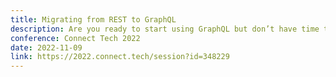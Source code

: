 ```yaml
---
title: Migrating from REST to GraphQL
description: Are you ready to start using GraphQL but don’t have time to rewrite your legacy REST API? In this session, we’ll show you some strategies for incrementally porting your APIs to start using GraphQL that allows you to leverage your existing REST APIs.
conference: Connect Tech 2022
date: 2022-11-09
link: https://2022.connect.tech/session?id=348229
---
```

